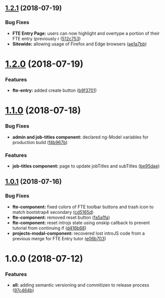 <a name="1.2.1"></a>
## [1.2.1](http://bitbucket.it.keysight.com:7999/jrvs/jarvis-resources/compare/v1.2.0...v1.2.1) (2018-07-19)


### Bug Fixes

* **FTE Entry Page:** users can now highlight and overtype a portion of their FTE entry (previously r ([512c753](http://bitbucket.it.keysight.com:7999/jrvs/jarvis-resources/commits/512c753))
* **Sitewide:** allowing usage of Firefox and Edge browsers ([ae1a7bb](http://bitbucket.it.keysight.com:7999/jrvs/jarvis-resources/commits/ae1a7bb))



<a name="1.2.0"></a>
# [1.2.0](http://bitbucket.it.keysight.com:7999/jrvs/jarvis-resources/compare/v1.1.0...v1.2.0) (2018-07-19)


### Features

* **fte-entry:** added create button ([b9f3701](http://bitbucket.it.keysight.com:7999/jrvs/jarvis-resources/commits/b9f3701))



<a name="1.1.0"></a>
# [1.1.0](http://bitbucket.it.keysight.com:7999/jrvs/jarvis-resources/compare/v1.0.1...v1.1.0) (2018-07-18)


### Bug Fixes

* **admin and job-titles component:** declared ng-Model variables for production build ([f4b967b](http://bitbucket.it.keysight.com:7999/jrvs/jarvis-resources/commits/f4b967b))


### Features

* **job-titles component:** page to update jobTitles and subTitles ([be95dae](http://bitbucket.it.keysight.com:7999/jrvs/jarvis-resources/commits/be95dae))



<a name="1.0.1"></a>
## [1.0.1](http://bitbucket.it.keysight.com:7999/jrvs/jarvis-resources/compare/v1.0.0...v1.0.1) (2018-07-16)


### Bug Fixes

* **fte-component:** fixed colors of FTE toolbar buttons and trash icon to match bootstrap4 secondary ([cd5165d](http://bitbucket.it.keysight.com:7999/jrvs/jarvis-resources/commits/cd5165d))
* **fte-component:** removed reset button ([fa5a1fa](http://bitbucket.it.keysight.com:7999/jrvs/jarvis-resources/commits/fa5a1fa))
* **fte-component:** reset introjs state using onskip callback to prevent tutorial from continuing if ([d416b68](http://bitbucket.it.keysight.com:7999/jrvs/jarvis-resources/commits/d416b68))
* **projects-modal-component:** recovered lost introJS code from a previous merge for FTE Entry tutor ([e06b703](http://bitbucket.it.keysight.com:7999/jrvs/jarvis-resources/commits/e06b703))



<a name="1.0.0"></a>
# 1.0.0 (2018-07-12)


### Features

* **all:** adding semantic versioning and commitizen to release process ([97c464b](http://bitbucket.it.keysight.com:7999/jrvs/jarvis-resources/commits/97c464b))



